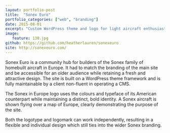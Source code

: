 ```yaml
---
layout: portfolio-post
title:  "Sonex Euro"
portfolio_categories: ["web", "branding"]
date: 2015-08-01
excerpt: "Custom WordPress theme and logo for light aircraft enthusiast community"
image:
   feature: 138.jpg
github: https://github.com/heatherlauren/sonexeuro
site: http://sonexeuro.com/
---
```


Sonex Euro is a community hub for builders of the Sonex family of homebuilt aircraft in Europe. It had to match the branding of the main site and be accessible for an older audience while retaining a fresh and attractive design. The site is built on a WordPress theme framework and is fully maintainable by a client non-fluent in operating a CMS.

The Sonex in Europe logo uses the colours and typeface of its American counterpart while maintaining a distinct, bold identity. A Sonex aircraft is shown flying over a map of Europe, clearly demonstrating the purpose of the site.

Both the logotype and logomark can work independently, resulting in a flexible and individual design which still ties into the wider Sonex branding.
